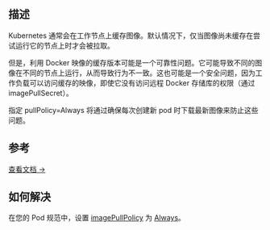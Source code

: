 ## 描述

Kubernetes 通常会在工作节点上缓存图像。默认情况下，仅当图像尚未缓存在尝试运行它的节点上时才会被拉取。

但是，利用 Docker 映像的缓存版本可能是一个可靠性问题。它可能导致不同的图像在不同的节点上运行，从而导致行为不一致。这也可能是一个安全问题，因为工作负载可以访问缓存的映像，即使它没有访问远程 Docker 存储库的权限（通过imagePullSecret）。

指定 pullPolicy=Always 将通过确保每次创建新 pod 时下载最新图像来防止这些问题。

## 参考

[查看文档 ->](https://kubernetes.io/docs/concepts/containers/images/)

## 如何解决

在您的 Pod 规范中，设置 [imagePullPolicy](https://kubernetes.io/docs/concepts/containers/images/) 为 [Always](#always)。
